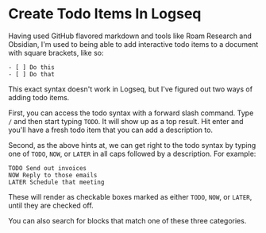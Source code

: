 # Create Todo Items In Logseq

Having used GitHub flavored markdown and tools like Roam Research and Obsidian,
I'm used to being able to add interactive todo items to a document with square
brackets, like so:

```
- [ ] Do this
- [ ] Do that
```

This exact syntax doesn't work in Logseq, but I've figured out two ways of
adding todo items.

First, you can access the todo syntax with a forward slash command. Type `/`
and then start typing `TODO`. It will show up as a top result. Hit enter and
you'll have a fresh todo item that you can add a description to.

Second, as the above hints at, we can get right to the todo syntax by typing
one of `TODO`, `NOW`, or `LATER` in all caps followed by a description. For
example:

```
TODO Send out invoices
NOW Reply to those emails
LATER Schedule that meeting
```

These will render as checkable boxes marked as either `TODO`, `NOW`, or
`LATER`, until they are checked off.

You can also search for blocks that match one of these three categories.
